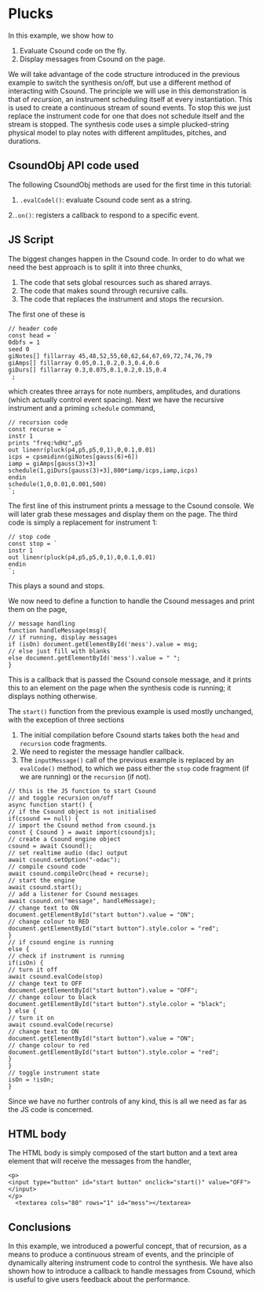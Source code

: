 Plucks
===

In this example, we show how to

1. Evaluate Csound code on the fly.
2. Display messages from Csound on the page.

We will take advantage of the code structure introduced in the
previous example to switch the synthesis on/off, but use a
different method of interacting with Csound. The principle we will use
in this demonstration is that of *recursion*, an instrument scheduling
itself at every instantiation. This is used to create a continuous
stream of sound events. To stop this we just replace the instrument
code for one that does not schedule itself and the stream is stopped.
The synthesis code uses a simple plucked-string physical model to
play notes with different amplitudes, pitches, and durations.

CsoundObj API code used
-----------

The following  CsoundObj methods are used for the first time  in this
tutorial:

1. `.evalCodel()`: evaluate Csound code sent as a string.

2.`.on()`: registers a callback to respond to a specific event.


JS Script
---

The biggest changes happen in the Csound code. In order to do what we
need the best approach is to split it into three chunks,

1. The code that sets global resources such as shared arrays.
2. The code that makes sound through recursive calls.
3. The code that replaces the instrument and stops the recursion. 

The first one of these is
```
// header code
const head = `
0dbfs = 1
seed 0
giNotes[] fillarray 45,48,52,55,60,62,64,67,69,72,74,76,79
giAmps[] fillarray 0.05,0.1,0.2,0.3,0.4,0.6
giDurs[] fillarray 0.3,0.075,0.1,0.2,0.15,0.4
`;
```
which creates three arrays for note numbers, amplitudes, and durations
(which actually control event spacing). Next we have the recursive
instrument and a priming `schedule` command,

```
// recursion code
const recurse = `
instr 1
prints "freq:%dHz",p5
out linenr(pluck(p4,p5,p5,0,1),0,0.1,0.01)
icps = cpsmidinn(giNotes[gauss(6)+6])
iamp = giAmps[gauss(3)+3]
schedule(1,giDurs[gauss(3)+3],800*iamp/icps,iamp,icps)      
endin
schedule(1,0,0.01,0.001,500)
`;
```
The first line of this instrument prints a message to the Csound
console. We will later grab these messages and display them on the
page. The third code is simply a replacement for instrument 1:

```
// stop code
const stop = `
instr 1
out linenr(pluck(p4,p5,p5,0,1),0,0.1,0.01)     
endin
`;
```

This plays a sound and stops.

We now need to define a function to handle the Csound messages
and print them on the page,

```
// message handling
function handleMessage(msg){
// if running, display messages
if (isOn) document.getElementById('mess').value = msg;
// else just fill with blanks
else document.getElementById('mess').value = " ";
}
```

This is a callback that is passed the Csound console message,
and it prints this to an element on the page when the synthesis
code is running; it displays nothing otherwise.

The `start()` function from the previous example is used mostly
unchanged, with the exception of three sections

1. The initial compilation before Csound starts takes both the
`head` and `recursion` code fragments.
2. We need to register the message handler callback.
3. The `inputMessage()` call of the previous example is replaced
by an `evalCode()` method, to which we pass either the `stop` code
fragment (if we are running) or the `recursion` (if not).


```
// this is the JS function to start Csound
// and toggle recursion on/off
async function start() {
// if the Csound object is not initialised
if(csound == null) {
// import the Csound method from csound.js
const { Csound } = await import(csoundjs);
// create a Csound engine object
csound = await Csound();
// set realtime audio (dac) output  
await csound.setOption("-odac");
// compile csound code
await csound.compileOrc(head + recurse);
// start the engine
await csound.start();
// add a listener for Csound messages
await csound.on("message", handleMessage);
// change text to ON
document.getElementById("start button").value = "ON";
// change colour to RED
document.getElementById("start button").style.color = "red";
}
// if csound engine is running
else {
// check if instrument is running
if(isOn) {
// turn it off
await csound.evalCode(stop)
// change text to OFF
document.getElementById("start button").value = "OFF";
// change colour to black
document.getElementById("start button").style.color = "black";
} else {
// turn it on
await csound.evalCode(recurse)
// change text to ON
document.getElementById("start button").value = "ON";
// change colour to red
document.getElementById("start button").style.color = "red";
}
}
// toggle instrument state
isOn = !isOn;
}
```

Since we have no further controls of any kind, this is all we need
as far as the JS code is concerned.


HTML body
-----

The HTML body is simply composed of the start button and a text area
element that will receive the messages from the handler,

```
<p>
<input type="button" id="start button" onclick="start()" value="OFF"> </input>
</p>
  <textarea cols="80" rows="1" id="mess"></textarea> 
```

Conclusions
---

In this example, we introduced a powerful concept, that of recursion,
as a means to produce a continuous stream of events, and the principle
of dynamically altering instrument code to control the synthesis. We
have also shown how to introduce a callback to handle messages from
Csound, which is useful to give users feedback about the performance.

